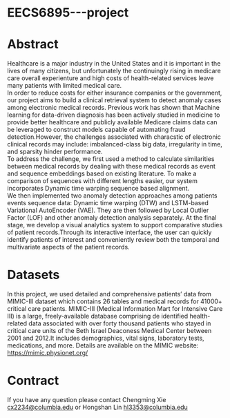 # EECS6895---project


# Abstract
   Healthcare is a major industry in the United States and it is important in the lives of many citizens, but unfortunately the continuingly rising in medicare care overall experienture and high costs of health-related services leave many patients with limited medical care.  
     In order to reduce costs for either insurance companies or the government, our project aims to build a clinical retrieval system to detect anomaly cases among electronic medical records. Previous work has shown that Machine learning for data-driven diagnosis has been actively studied in medicine to provide better healthcare and publicly available Medicare claims data can be leveraged to construct models capable of automating fraud detection.However, the challenges associated with characstic of electronic clinical records may include: imbalanced-class big data, irregularity in time, and sparsity hinder performance.  
     To address the challenge, we first used a method to calculate similarities between medical records by dealing with these medical records as event and sequence embeddings based on existing literature. To make a comparison of sequences with different lengths easier, our system incorporates Dynamic time warping sequence based alignment.  
     We then implemented two anomaly detection approaches among patients events sequence data: Dynamic time warping (DTW) and LSTM-based Variational AutoEncoder (VAE). They are then followed by Local Outlier Factor (LOF) and other anomaly detection analysis separately. At the final stage, we develop a visual analytics system to support comparative studies of patient records.Through its interactive interface, the user can quickly identify patients of interest and conveniently review both the temporal and multivariate aspects of the patient records. 
  
# Datasets
  In this project, we used detailed and comprehensive patients’ data from MIMIC-III dataset which contains 26 tables and medical records for 41000+ critical care patients. MIMIC-III (Medical Information Mart for Intensive Care III) is a large, freely-available database comprising de identified health-related data associated with over forty thousand patients who stayed in critical care units of the Beth Israel Deaconess Medical Center between 2001 and 2012.It includes demographics, vital signs, laboratory tests, medications, and more. Details are available on the MIMIC website: https://mimic.physionet.org/

# Contract
If you have any question please contact Chengming Xie cx2234@columbia.edu or Hongshan Lin hl3353@columbia.edu

